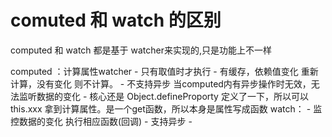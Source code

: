 

# comuted 和 watch 的区别 
  
   computed 和 watch 都是基于 watcher来实现的,只是功能上不一样

   computed ：计算属性watcher
        - 只有取值时才执行
        - 有缓存，依赖值变化 重新计算，没有变化 则不计算。
        - 不支持异步 当computed内有异步操作时无效，无法监听数据的变化
        - 核心还是 Object.defineProporty 定义了一下，所以可以this.xxx
          拿到计算属性。是一个get函数，所以本身是属性写成函数
    watch：
        - 监控数据的变化 执行相应函数(回调)
        - 支持异步
        -     

